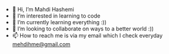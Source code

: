 - 👋 Hi, I’m Mahdi Hashemi
- 👀 I’m interested in learning to code
- 🌱 I’m currently learning everything :))
- 💞️ I’m looking to collaborate on ways to a better world :))
- 📫 How to reach me is via my email which I check everyday mehdihme@gmail.com

<!---
MahdiHme/MahdiHme is a ✨ special ✨ repository because its `README.md` (this file) appears on your GitHub profile.
You can click the Preview link to take a look at your changes.
--->
